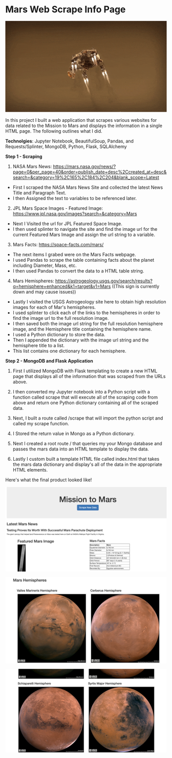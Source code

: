 # Mars Web Scrape Info Page

![](Mars-Perseverance-Landing.gif)

In this project I built a web application that scrapes various websites for data related to the Mission to Mars and displays the information in a single HTML page. The following outlines what I did. 

**Technolgies**: Jupyter Notebook, BeautifulSoup, Pandas, and Requests/Splinter, MongoDB, Python, Flask, SQLAlchemy 

**Step 1 - Scraping**

1. NASA Mars News: https://mars.nasa.gov/news/?page=0&per_page=40&order=publish_date+desc%2Ccreated_at+desc&search=&category=19%2C165%2C184%2C204&blank_scope=Latest


* First I scraped the NASA Mars News Site and collected the latest News Title and Paragraph Text. 
* I then Assigned the text to variables to be referenced later.


2. JPL Mars Space Images - Featured Image: https://www.jpl.nasa.gov/images?search=&category=Mars


* Next I Visited the url for JPL Featured Space Image. 
* I then used splinter to navigate the site and find the image url for the current Featured Mars Image and assign the url string to a variable.


3. Mars Facts: https://space-facts.com/mars/


* The next items I grabed were on the Mars Facts webpage. 
* I used Pandas to scrape the table containing facts about the planet including Diameter, Mass, etc. 
* I then used Pandas to convert the data to a HTML table string.


4. Mars Hemispheres: https://astrogeology.usgs.gov/search/results?q=hemisphere+enhanced&k1=target&v1=Mars ((This sign is currently down and may cause issues))


* Lastly I visited the USGS Astrogeology site here to obtain high resolution images for each of Mar's hemispheres.
* I used splinter to click each of the links to the hemispheres in order to find the image url to the full resolution image.
* I then saved both the image url string for the full resolution hemisphere image, and the Hemisphere title containing the hemisphere name. 
* I used a Python dictionary to store the data.
* Then I appended the dictionary with the image url string and the hemisphere title to a list. 
* This list contains one dictionary for each hemisphere.


**Step 2 - MongoDB and Flask Application**

1. First I utilized MongoDB with Flask templating to create a new HTML page that displays all of the information that was scraped from the URLs above.

2. I then converted my Jupyter notebook into a Python script with a function called scrape that will execute all of the scraping code from above and return one Python dictionary containing all of the scraped data.

3. Next, I built a route called /scrape that will import the python script and called my scrape function.

4. I Stored the return value in Mongo as a Python dictionary.

5. Next I created a root route / that queries my your Mongo database and passes the mars data into an HTML template to display the data.

6. Lastly I custom built a template HTML file called index.html that takes the mars data dictionary and display's all of the data in the appropriate HTML elements. 

Here's what the final product looked like!

![](https://github.com/chandlergibbons/Mars-Web-Scrape-Info-Page/blob/a9ab8837cd839dab82dcb30862613ecc3ca1b91c/finished_page_images/Screen%20Shot%202021-02-27%20at%2010.34.24%20PM.png)

![](https://github.com/chandlergibbons/Mars-Web-Scrape-Info-Page/blob/fd1b3c97559e55e1a7692dd02896d84873d7311a/finished_page_images/Screen%20Shot%202021-02-27%20at%2010.34.48%20PM.png)

![](https://github.com/chandlergibbons/Mars-Web-Scrape-Info-Page/blob/fd1b3c97559e55e1a7692dd02896d84873d7311a/finished_page_images/Screen%20Shot%202021-02-27%20at%2010.34.53%20PM.png)
